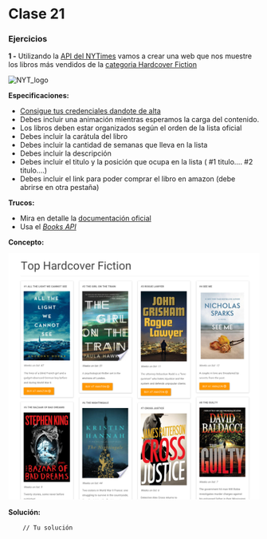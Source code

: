 # Clase 21

### Ejercicios

**1 -** Utilizando la [API del NYTimes](http://developer.nytimes.com/docs) vamos a crear una web que nos muestre los libros más vendidos de la [categoria Hardcover Fiction](http://www.nytimes.com/best-sellers-books/2016-01-17/hardcover-fiction/list.html)

![NYT_logo](http://cdn1.theodysseyonline.com/files/2015/11/24/635839344246506130415536034_NYTimes-banner.jpg)

**Especificaciones:**
- [Consigue tus credenciales dandote de alta](https://myaccount.nytimes.com/auth/login?URI=http:/developer.nytimes.com/login/external)
- Debes incluir una animación mientras esperamos la carga del contenido.
- Los libros deben estar organizados según el orden de la lista oficial
- Debes incluir la carátula del libro
- Debes incluir la cantidad de semanas que lleva en la lista
- Debes incluir la descripción
- Debes incluir el titulo y la posición que ocupa en la lista ( #1 titulo.... #2 titulo....)
- Debes incluir el link para poder comprar el libro en amazon (debe abrirse en otra pestaña)

**Trucos:**
- Mira en detalle la [documentación oficial](http://developer.nytimes.com/docs)
- Usa el *[Books API](http://developer.nytimes.com/docs/books_api/)*

**Concepto:**

![NYTimes.png](../OTROS/NYTimes.png)

**Solución:**

```
    // Tu solución
```
